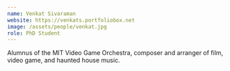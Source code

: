 ```yaml
---
name: Venkat Sivaraman
website: https://venkats.portfoliobox.net
image: /assets/people/venkat.jpg
role: PhD Student
---
```


Alumnus of the MIT Video Game Orchestra, composer and arranger of film, video game, and haunted house music.
